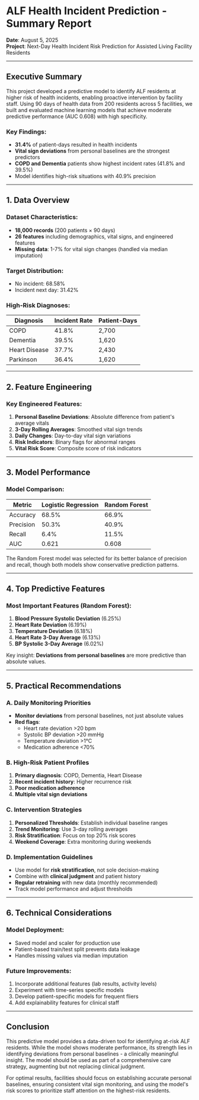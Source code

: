 # ALF Health Incident Prediction - Summary Report

**Date**: August 5, 2025  
**Project**: Next-Day Health Incident Risk Prediction for Assisted Living Facility Residents

---

## Executive Summary

This project developed a predictive model to identify ALF residents at higher risk of health incidents, enabling proactive intervention by facility staff. Using 90 days of health data from 200 residents across 5 facilities, we built and evaluated machine learning models that achieve moderate predictive performance (AUC 0.608) with high specificity.

### Key Findings:
- **31.4%** of patient-days resulted in health incidents
- **Vital sign deviations** from personal baselines are the strongest predictors
- **COPD and Dementia** patients show highest incident rates (41.8% and 39.5%)
- Model identifies high-risk situations with 40.9% precision

---

## 1. Data Overview

### Dataset Characteristics:
- **18,000 records** (200 patients × 90 days)
- **26 features** including demographics, vital signs, and engineered features
- **Missing data**: 1-7% for vital sign changes (handled via median imputation)

### Target Distribution:
- No incident: 68.58%
- Incident next day: 31.42%

### High-Risk Diagnoses:
| Diagnosis | Incident Rate | Patient-Days |
|-----------|--------------|--------------|
| COPD | 41.8% | 2,700 |
| Dementia | 39.5% | 1,620 |
| Heart Disease | 37.7% | 2,430 |
| Parkinson | 36.4% | 1,620 |

---

## 2. Feature Engineering

### Key Engineered Features:
1. **Personal Baseline Deviations**: Absolute difference from patient's average vitals
2. **3-Day Rolling Averages**: Smoothed vital sign trends
3. **Daily Changes**: Day-to-day vital sign variations
4. **Risk Indicators**: Binary flags for abnormal ranges
5. **Vital Risk Score**: Composite score of risk indicators

---

## 3. Model Performance

### Model Comparison:
| Metric | Logistic Regression | Random Forest |
|--------|-------------------|---------------|
| Accuracy | 68.5% | 66.9% |
| Precision | 50.3% | 40.9% |
| Recall | 6.4% | 11.5% |
| AUC | 0.621 | 0.608 |

The Random Forest model was selected for its better balance of precision and recall, though both models show conservative prediction patterns.

---

## 4. Top Predictive Features

### Most Important Features (Random Forest):
1. **Blood Pressure Systolic Deviation** (6.25%)
2. **Heart Rate Deviation** (6.19%)
3. **Temperature Deviation** (6.18%)
4. **Heart Rate 3-Day Average** (6.13%)
5. **BP Systolic 3-Day Average** (6.02%)

Key insight: **Deviations from personal baselines** are more predictive than absolute values.

---

## 5. Practical Recommendations

### A. Daily Monitoring Priorities
- **Monitor deviations** from personal baselines, not just absolute values
- **Red flags**:
  - Heart rate deviation >20 bpm
  - Systolic BP deviation >20 mmHg
  - Temperature deviation >1°C
  - Medication adherence <70%

### B. High-Risk Patient Profiles
1. **Primary diagnosis**: COPD, Dementia, Heart Disease
2. **Recent incident history**: Higher recurrence risk
3. **Poor medication adherence**
4. **Multiple vital sign deviations**

### C. Intervention Strategies
1. **Personalized Thresholds**: Establish individual baseline ranges
2. **Trend Monitoring**: Use 3-day rolling averages
3. **Risk Stratification**: Focus on top 20% risk scores
4. **Weekend Coverage**: Extra monitoring during weekends

### D. Implementation Guidelines
- Use model for **risk stratification**, not sole decision-making
- Combine with **clinical judgment** and patient history
- **Regular retraining** with new data (monthly recommended)
- Track model performance and adjust thresholds

---

## 6. Technical Considerations

### Model Deployment:
- Saved model and scaler for production use
- Patient-based train/test split prevents data leakage
- Handles missing values via median imputation

### Future Improvements:
1. Incorporate additional features (lab results, activity levels)
2. Experiment with time-series specific models
3. Develop patient-specific models for frequent fliers
4. Add explainability features for clinical staff

---

## Conclusion

This predictive model provides a data-driven tool for identifying at-risk ALF residents. While the model shows moderate performance, its strength lies in identifying deviations from personal baselines - a clinically meaningful insight. The model should be used as part of a comprehensive care strategy, augmenting but not replacing clinical judgment.

For optimal results, facilities should focus on establishing accurate personal baselines, ensuring consistent vital sign monitoring, and using the model's risk scores to prioritize staff attention on the highest-risk residents.